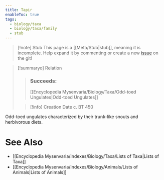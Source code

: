 ```yaml
---
title: Tapir
enableToc: true
tags:
  - biology/taxa
  - biology/taxa/family
  - stub
---
```


> [!note] Stub
> This page is a [[Meta/Stub|stub]], meaning it is incomplete. Help expand it by commenting or create a new [issue](https://github.com/RagtimeGal/quartz--encyclopedia-mysenvaria/issues/new/choose) on the git!


> [!summary[](Meta/Stubs.md)o] Relation
> > ### Succeeds:
> > [[Encyclopedia Mysenvaria/Biology/Taxa/Odd-toed Ungulates|Odd-toed Ungulates]]
>
> > [!info] Creation Date
> > c. BT 450

Odd-toed ungulates characterized by their trunk-like snouts and herbivorous diets.

# See Also
- [[Encyclopedia Mysenvaria/Indexes/Biology/Taxa/Lists of Taxa|Lists of Taxa]]
- [[Encyclopedia Mysenvaria/Indexes/Biology/Animals/Lists of Animals|Lists of Animals]]
